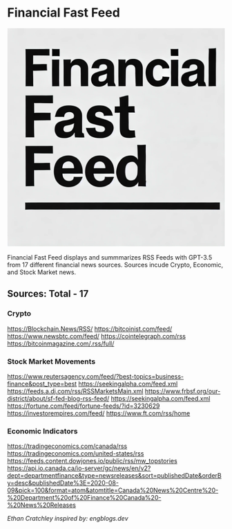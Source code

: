 # Financial Fast Feed
![Financial Fast Feed](/my-financial-news-app/public/staple.jpg)

Financial Fast Feed displays and summmarizes RSS Feeds with GPT-3.5 from 17 different financial news sources. Sources incude Crypto, Economic, and Stock Market news.

## Sources: Total - 17
### Crypto
https://Blockchain.News/RSS/
https://bitcoinist.com/feed/
https://www.newsbtc.com/feed/
https://cointelegraph.com/rss
https://bitcoinmagazine.com/.rss/full/

### Stock Market Movements
https://www.reutersagency.com/feed/?best-topics=business-finance&post_type=best
https://seekingalpha.com/feed.xml
https://feeds.a.dj.com/rss/RSSMarketsMain.xml
https://www.frbsf.org/our-district/about/sf-fed-blog-rss-feed/
https://seekingalpha.com/feed.xml
https://fortune.com/feed/fortune-feeds/?id=3230629
https://investorempires.com/feed/
https://www.ft.com/rss/home

### Economic Indicators
https://tradingeconomics.com/canada/rss
https://tradingeconomics.com/united-states/rss
https://feeds.content.dowjones.io/public/rss/mw_topstories
https://api.io.canada.ca/io-server/gc/news/en/v2?dept=departmentfinance&type=newsreleases&sort=publishedDate&orderBy=desc&publishedDate%3E=2020-08-09&pick=100&format=atom&atomtitle=Canada%20News%20Centre%20-%20Department%20of%20Finance%20Canada%20-%20News%20Releases

*Ethan Cratchley*
*inspired by: engblogs.dev*

